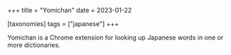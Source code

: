 +++
title = "Yomichan"
date = 2023-01-22

[taxonomies]
tags = ["japanese"]
+++

Yomichan is a Chrome extension for looking up Japanese words in one or more dictionaries.
